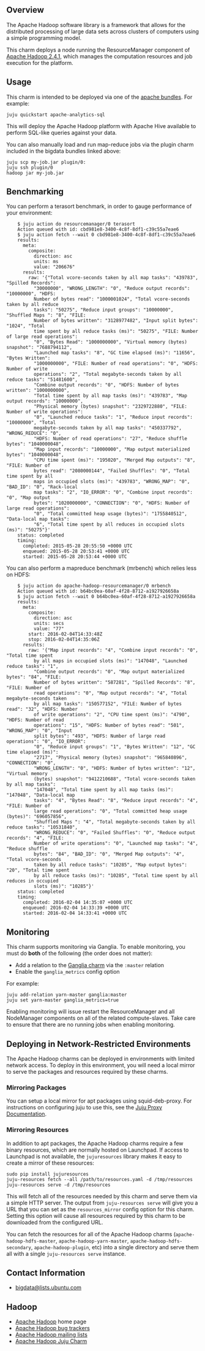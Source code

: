 ## Overview

The Apache Hadoop software library is a framework that allows for the
distributed processing of large data sets across clusters of computers
using a simple programming model.

This charm deploys a node running the ResourceManager component of
[Apache Hadoop 2.4.1](http://hadoop.apache.org/docs/r2.4.1/),
which manages the computation resources and job execution for the platform.

## Usage

This charm is intended to be deployed via one of the
[apache bundles](https://jujucharms.com/u/bigdata-charmers/#bundles).
For example:

    juju quickstart apache-analytics-sql

This will deploy the Apache Hadoop platform with Apache Hive available to
perform SQL-like queries against your data.

You can also manually load and run map-reduce jobs via the plugin charm
included in the bigdata bundles linked above:

    juju scp my-job.jar plugin/0:
    juju ssh plugin/0
    hadoop jar my-job.jar


## Benchmarking

You can perform a terasort benchmark, in order to gauge performance of your environment:
        
        $ juju action do resourcemanager/0 terasort
        Action queued with id: cbd981e8-3400-4c8f-8df1-c39c55a7eae6
        $ juju action fetch --wait 0 cbd981e8-3400-4c8f-8df1-c39c55a7eae6
        results:
          meta:
            composite:
              direction: asc
              units: ms
              value: "206676"
          results:
            raw: '{"Total vcore-seconds taken by all map tasks": "439783", "Spilled Records":
              "30000000", "WRONG_LENGTH": "0", "Reduce output records": "10000000", "HDFS:
              Number of bytes read": "1000001024", "Total vcore-seconds taken by all reduce
              tasks": "50275", "Reduce input groups": "10000000", "Shuffled Maps ": "8", "FILE:
              Number of bytes written": "3128977482", "Input split bytes": "1024", "Total
              time spent by all reduce tasks (ms)": "50275", "FILE: Number of large read operations":
              "0", "Bytes Read": "1000000000", "Virtual memory (bytes) snapshot": "7688794112",
              "Launched map tasks": "8", "GC time elapsed (ms)": "11656", "Bytes Written":
              "1000000000", "FILE: Number of read operations": "0", "HDFS: Number of write
              operations": "2", "Total megabyte-seconds taken by all reduce tasks": "51481600",
              "Combine output records": "0", "HDFS: Number of bytes written": "1000000000",
              "Total time spent by all map tasks (ms)": "439783", "Map output records": "10000000",
              "Physical memory (bytes) snapshot": "2329722880", "FILE: Number of write operations":
              "0", "Launched reduce tasks": "1", "Reduce input records": "10000000", "Total
              megabyte-seconds taken by all map tasks": "450337792", "WRONG_REDUCE": "0",
              "HDFS: Number of read operations": "27", "Reduce shuffle bytes": "1040000048",
              "Map input records": "10000000", "Map output materialized bytes": "1040000048",
              "CPU time spent (ms)": "195020", "Merged Map outputs": "8", "FILE: Number of
              bytes read": "2080000144", "Failed Shuffles": "0", "Total time spent by all
              maps in occupied slots (ms)": "439783", "WRONG_MAP": "0", "BAD_ID": "0", "Rack-local
              map tasks": "2", "IO_ERROR": "0", "Combine input records": "0", "Map output
              bytes": "1020000000", "CONNECTION": "0", "HDFS: Number of large read operations":
              "0", "Total committed heap usage (bytes)": "1755840512", "Data-local map tasks":
              "6", "Total time spent by all reduces in occupied slots (ms)": "50275"}'
        status: completed
        timing:
          completed: 2015-05-28 20:55:50 +0000 UTC
          enqueued: 2015-05-28 20:53:41 +0000 UTC
          started: 2015-05-28 20:53:44 +0000 UTC 

You can also perform a mapreduce benchmark (mrbench) which relies less on HDFS:
        
        $ juju action do apache-hadoop-resourcemanager/0 mrbench
        Action queued with id: b64bc0ea-60af-4f28-8712-a1927926658a
        $ juju action fetch --wait 0 b64bc0ea-60af-4f28-8712-a1927926658a
        results:
          meta:
            composite:
              direction: asc
              units: secs
              value: "77"
            start: 2016-02-04T14:33:48Z
            stop: 2016-02-04T14:35:06Z
          results:
            raw: '{"Map input records": "4", "Combine input records": "0", "Total time spent
              by all maps in occupied slots (ms)": "147048", "Launched reduce tasks": "1",
              "Combine output records": "0", "Map output materialized bytes": "84", "FILE:
              Number of bytes written": "587281", "Spilled Records": "8", "FILE: Number of
              read operations": "0", "Map output records": "4", "Total megabyte-seconds taken
              by all map tasks": "150577152", "FILE: Number of bytes read": "32", "HDFS: Number
              of write operations": "2", "CPU time spent (ms)": "4790", "HDFS: Number of read
              operations": "15", "HDFS: Number of bytes read": "501", "WRONG_MAP": "0", "Input
              split bytes": "493", "HDFS: Number of large read operations": "0", "IO_ERROR":
              "0", "Reduce input groups": "1", "Bytes Written": "12", "GC time elapsed (ms)":
              "2717", "Physical memory (bytes) snapshot": "965840896", "CONNECTION": "0",
              "WRONG_LENGTH": "0", "HDFS: Number of bytes written": "12", "Virtual memory
              (bytes) snapshot": "9412210688", "Total vcore-seconds taken by all map tasks":
              "147048", "Total time spent by all map tasks (ms)": "147048", "Data-local map
              tasks": "4", "Bytes Read": "8", "Reduce input records": "4", "FILE: Number of
              large read operations": "0", "Total committed heap usage (bytes)": "696057856",
              "Shuffled Maps ": "4", "Total megabyte-seconds taken by all reduce tasks": "10531840",
              "WRONG_REDUCE": "0", "Failed Shuffles": "0", "Reduce output records": "4", "FILE:
              Number of write operations": "0", "Launched map tasks": "4", "Reduce shuffle
              bytes": "84", "BAD_ID": "0", "Merged Map outputs": "4", "Total vcore-seconds
              taken by all reduce tasks": "10285", "Map output bytes": "20", "Total time spent
              by all reduce tasks (ms)": "10285", "Total time spent by all reduces in occupied
              slots (ms)": "10285"}'
        status: completed
        timing:
          completed: 2016-02-04 14:35:07 +0000 UTC
          enqueued: 2016-02-04 14:33:39 +0000 UTC
          started: 2016-02-04 14:33:41 +0000 UTC



## Monitoring

This charm supports monitoring via Ganglia.  To enable monitoring, you must
do **both** of the following (the order does not matter):

 * Add a relation to the [Ganglia charm][] via the `:master` relation
 * Enable the `ganglia_metrics` config option

For example:

    juju add-relation yarn-master ganglia:master
    juju set yarn-master ganglia_metrics=true

Enabling monitoring will issue restart the ResourceManager and all NodeManager
components on all of the related compute-slaves.  Take care to ensure that there
are no running jobs when enabling monitoring.


## Deploying in Network-Restricted Environments

The Apache Hadoop charms can be deployed in environments with limited network
access. To deploy in this environment, you will need a local mirror to serve
the packages and resources required by these charms.


### Mirroring Packages

You can setup a local mirror for apt packages using squid-deb-proxy.
For instructions on configuring juju to use this, see the
[Juju Proxy Documentation](https://juju.ubuntu.com/docs/howto-proxies.html).


### Mirroring Resources

In addition to apt packages, the Apache Hadoop charms require a few binary
resources, which are normally hosted on Launchpad. If access to Launchpad
is not available, the `jujuresources` library makes it easy to create a mirror
of these resources:

    sudo pip install jujuresources
    juju-resources fetch --all /path/to/resources.yaml -d /tmp/resources
    juju-resources serve -d /tmp/resources

This will fetch all of the resources needed by this charm and serve them via a
simple HTTP server. The output from `juju-resources serve` will give you a
URL that you can set as the `resources_mirror` config option for this charm.
Setting this option will cause all resources required by this charm to be
downloaded from the configured URL.

You can fetch the resources for all of the Apache Hadoop charms
(`apache-hadoop-hdfs-master`, `apache-hadoop-yarn-master`,
`apache-hadoop-hdfs-secondary`, `apache-hadoop-plugin`, etc) into a single
directory and serve them all with a single `juju-resources serve` instance.


## Contact Information

- <bigdata@lists.ubuntu.com>


## Hadoop

- [Apache Hadoop](http://hadoop.apache.org/) home page
- [Apache Hadoop bug trackers](http://hadoop.apache.org/issue_tracking.html)
- [Apache Hadoop mailing lists](http://hadoop.apache.org/mailing_lists.html)
- [Apache Hadoop Juju Charm](http://jujucharms.com/?text=hadoop)


[Ganglia charm]: http://jujucharms.com/ganglia/

